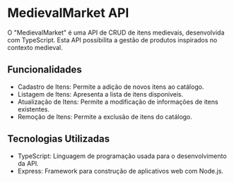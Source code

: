 # MedievalMarket API
O "MedievalMarket" é uma API de CRUD de itens medievais, desenvolvida com TypeScript. Esta API possibilita a gestão de produtos inspirados no contexto medieval.

## Funcionalidades
- Cadastro de Itens: Permite a adição de novos itens ao catálogo.
- Listagem de Itens: Apresenta a lista de itens disponíveis.
- Atualização de Itens: Permite a modificação de informações de itens existentes.
- Remoção de Itens: Permite a exclusão de itens do catálogo.
## Tecnologias Utilizadas
- TypeScript: Linguagem de programação usada para o desenvolvimento da API.
- Express: Framework para construção de aplicativos web com Node.js.
